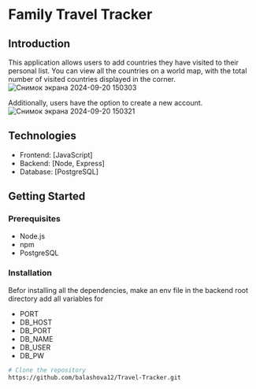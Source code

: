 # Family Travel Tracker

## Introduction

This application allows users to add countries they have visited to their personal list. 
You can view all the countries on a world map, with the total number of visited countries displayed in the corner. 
![Снимок экрана 2024-09-20 150303](https://github.com/user-attachments/assets/7cfd76bb-2557-420d-a4f5-924f00790bfc)

Additionally, users have the option to create a new account.
![Снимок экрана 2024-09-20 150321](https://github.com/user-attachments/assets/0bfefdfa-5041-4b74-93af-078e52806bb7)

## Technologies

-   Frontend: [JavaScript]
-   Backend: [Node, Express]
-   Database: [PostgreSQL]

## Getting Started

### Prerequisites

-   Node.js
-   npm
-   PostgreSQL

### Installation

Befor installing all the dependencies, make an env file in the backend root directory add all variables for

-   PORT
-   DB_HOST
-   DB_PORT
-   DB_NAME
-   DB_USER
-   DB_PW

```bash
# Clone the repository
https://github.com/balashova12/Travel-Tracker.git
